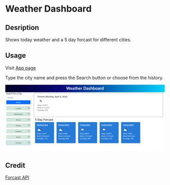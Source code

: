 # Weather Dashboard

## Desription

Shows today weather and a 5 day forcast for different cities.

## Usage

Visit [App page](https://ehsanh2001.github.io/weather-dashboard/)

Type the city name and press the Search button or choose from the history.

![app image](./assets/images/app-image1.png)

## Credit

[Forcast API](https://openweathermap.org/forecast5)
